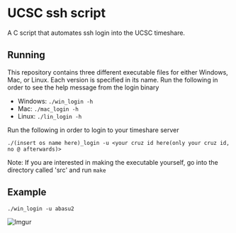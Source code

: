 # UCSC ssh script
  A C script that automates ssh login into the UCSC timeshare.

## Running
  This repository contains three different executable files for either Windows, Mac, or Linux. Each version is specified in its name.
  Run the following in order to see the help message from the login binary

  - Windows: `./win_login -h`
  - Mac: `./mac_login -h`
  - Linux: `./lin_login -h`

  Run the following in order to login to your timeshare server
  ```
  ./(insert os name here)_login -u <your cruz id here(only your cruz id, no @ afterwards)>
  ```
  
  Note: If you are interested in making the executable yourself, go into the directory called 'src' and run `make`
  
## Example
  ```
  ./win_login -u abasu2
  ```
![Imgur](https://i.imgur.com/0x3cmC9.gif)
